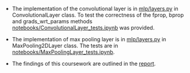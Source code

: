 * The implementation of the convolutional layer is in [mlp/layers.py](https://github.com/AndreasNeokleous/Machine-Learning-Practical/blob/master/coursework_2/mlp/layers.py)
 in ConvolutionalLayer class. To test the correctness of the fprop, bprop and grads_wrt_params methods [notebooks/ConvolutionalLayer_tests.ipynb](https://github.com/AndreasNeokleous/Machine-Learning-Practical/blob/master/coursework_2/notebooks/ConvolutionalLayer_tests.ipynb) was provided.
 
 * The implementation of max pooling layer is in [mlp/layers.py](https://github.com/AndreasNeokleous/Machine-Learning-Practical/blob/master/coursework_2/mlp/layers.py) 
 in MaxPooling2DLayer class. The tests are in [notebooks/MaxPoolingLayer_tests.ipynb](https://github.com/AndreasNeokleous/Machine-Learning-Practical/blob/master/coursework_2/notebooks/MaxPoolingLayer_tests.ipynb).
 
 * The findings of this coursework are outlined in the [report](https://github.com/AndreasNeokleous/Machine-Learning-Practical/blob/master/coursework_2/report/coursework2.pdf).
